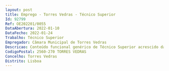 ```yaml
--- 
layout: post
title: Emprego - Torres Vedras - Técnico Superior
Id: 92799
Ref: OE202201/0055
DataAbertura: 2022-01-10
DataFecho: 2022-01-24
Trabalho: Técnico Superior
Empregador: Câmara Municipal de Torres Vedras
Descricao: Conteúdo funcional genérico de Técnico Superior acrescido das seguintes funções específicas  Elaboração, autonomamente ou em grupo, de pareceres e projetos, com diversos graus de complexidade, e exercidas com responsabilidade e autonomia técnica, designadamente nos domínios do ordenamento do território e do planeamento urbano, mediante a gestão, elaboração e implementação de instrumentos de planeamento territorial com incidência sobre o município.
CodigoPostal: 2560-270 TORRES VEDRAS
Concelho: Torres Vedras
Distrito: Lisboa
--- 
```

